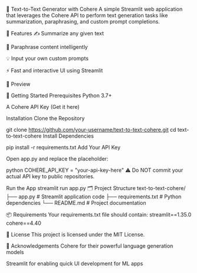 🧠 Text-to-Text Generator with Cohere
A simple Streamlit web application that leverages the Cohere API to perform text generation tasks like summarization, paraphrasing, and custom prompt completions.

🌟 Features
✍️ Summarize any given text

🔁 Paraphrase content intelligently

💡 Input your own custom prompts

⚡ Fast and interactive UI using Streamlit

📸 Preview

🚀 Getting Started
Prerequisites
Python 3.7+

A Cohere API Key (Get it here)

Installation
Clone the Repository

git clone https://github.com/your-username/text-to-text-cohere.git
cd text-to-text-cohere
Install Dependencies

pip install -r requirements.txt
Add Your API Key

Open app.py and replace the placeholder:

python
COHERE_API_KEY = "your-api-key-here"
⚠️ Do NOT commit your actual API key to public repositories.

Run the App
streamlit run app.py
🗂 Project Structure
text-to-text-cohere/
├── app.py               # Streamlit application code
├── requirements.txt     # Python dependencies
└── README.md            # Project documentation


📦 Requirements
Your requirements.txt file should contain:
streamlit==1.35.0
cohere==4.40


📝 License
This project is licensed under the MIT License.

🙏 Acknowledgements
Cohere for their powerful language generation models

Streamlit for enabling quick UI development for ML apps

